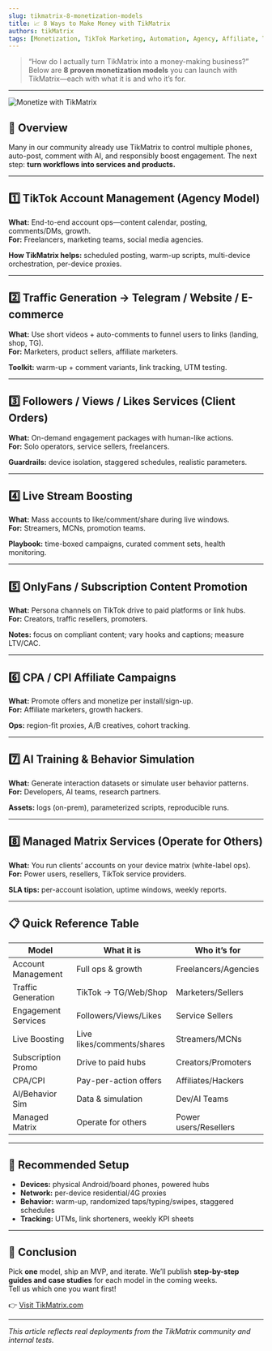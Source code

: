 ```yaml
---
slug: tikmatrix-8-monetization-models
title: 📈 8 Ways to Make Money with TikMatrix
authors: tikMatrix
tags: [Monetization, TikTok Marketing, Automation, Agency, Affiliate, TikMatrix]
---
```


> “How do I actually turn TikMatrix into a money-making business?”  
> Below are **8 proven monetization models** you can launch with TikMatrix—each with what it is and who it’s for.

<!-- truncate -->
---
![Monetize with TikMatrix](/img/blog/tikmatrix-monetize.webp)

## 🧭 Overview

Many in our community already use TikMatrix to control multiple phones, auto-post, comment with AI, and responsibly boost engagement. The next step: **turn workflows into services and products.**

---

## 1️⃣ TikTok Account Management (Agency Model)

**What:** End-to-end account ops—content calendar, posting, comments/DMs, growth.  
**For:** Freelancers, marketing teams, social media agencies.

**How TikMatrix helps:** scheduled posting, warm-up scripts, multi-device orchestration, per-device proxies.

---

## 2️⃣ Traffic Generation → Telegram / Website / E-commerce

**What:** Use short videos + auto-comments to funnel users to links (landing, shop, TG).  
**For:** Marketers, product sellers, affiliate marketers.

**Toolkit:** warm-up + comment variants, link tracking, UTM testing.

---

## 3️⃣ Followers / Views / Likes Services (Client Orders)

**What:** On-demand engagement packages with human-like actions.  
**For:** Solo operators, service sellers, freelancers.

**Guardrails:** device isolation, staggered schedules, realistic parameters.

---

## 4️⃣ Live Stream Boosting

**What:** Mass accounts to like/comment/share during live windows.  
**For:** Streamers, MCNs, promotion teams.

**Playbook:** time-boxed campaigns, curated comment sets, health monitoring.

---

## 5️⃣ OnlyFans / Subscription Content Promotion

**What:** Persona channels on TikTok drive to paid platforms or link hubs.  
**For:** Creators, traffic resellers, promoters.

**Notes:** focus on compliant content; vary hooks and captions; measure LTV/CAC.

---

## 6️⃣ CPA / CPI Affiliate Campaigns

**What:** Promote offers and monetize per install/sign-up.  
**For:** Affiliate marketers, growth hackers.

**Ops:** region-fit proxies, A/B creatives, cohort tracking.

---

## 7️⃣ AI Training & Behavior Simulation

**What:** Generate interaction datasets or simulate user behavior patterns.  
**For:** Developers, AI teams, research partners.

**Assets:** logs (on-prem), parameterized scripts, reproducible runs.

---

## 8️⃣ Managed Matrix Services (Operate for Others)

**What:** You run clients’ accounts on your device matrix (white-label ops).  
**For:** Power users, resellers, TikTok service providers.

**SLA tips:** per-account isolation, uptime windows, weekly reports.

---

## 📋 Quick Reference Table

| Model | What it is | Who it’s for |
|---|---|---|
| Account Management | Full ops & growth | Freelancers/Agencies |
| Traffic Generation | TikTok → TG/Web/Shop | Marketers/Sellers |
| Engagement Services | Followers/Views/Likes | Service Sellers |
| Live Boosting | Live likes/comments/shares | Streamers/MCNs |
| Subscription Promo | Drive to paid hubs | Creators/Promoters |
| CPA/CPI | Pay-per-action offers | Affiliates/Hackers |
| AI/Behavior Sim | Data & simulation | Dev/AI Teams |
| Managed Matrix | Operate for others | Power users/Resellers |

---

## 🧰 Recommended Setup

- **Devices:** physical Android/board phones, powered hubs  
- **Network:** per-device residential/4G proxies  
- **Behavior:** warm-up, randomized taps/typing/swipes, staggered schedules  
- **Tracking:** UTMs, link shorteners, weekly KPI sheets

---

## 🏁 Conclusion

Pick **one** model, ship an MVP, and iterate. We’ll publish **step-by-step guides and case studies** for each model in the coming weeks.  
Tell us which one you want first!

👉 [Visit TikMatrix.com](https://www.tikmatrix.com)

---

_This article reflects real deployments from the TikMatrix community and internal tests._
